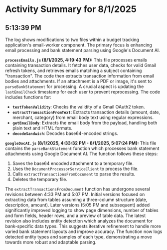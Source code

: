 # Activity Summary for 8/1/2025

## 5:13:39 PM
The log shows modifications to two files within a budget tracking application's email-worker component.  The primary focus is enhancing email processing and bank statement parsing using Google's Document AI.


**`processEmails.js` (8/1/2025, 4:19:43 PM):** This file processes emails containing transaction details.  It fetches user data, checks for valid Gmail refresh tokens, and retrieves emails matching a subject containing "transaction". The code then extracts transaction information from email bodies and attachments. If an attachment is a PDF or image, it's sent to `parseBankStatement` for processing.  A crucial aspect is updating the `lastEmailCheck` timestamp for each user to prevent reprocessing. The code includes functions for:

*   **`testTokenValidity`**: Checks the validity of a Gmail OAuth2 token.
*   **`extractTransactionFromText`**: Extracts transaction details (amount, date, merchant, category) from email body text using regular expressions.
*   **`getEmailBody`**: Extracts the email body from the payload, handling both plain text and HTML formats.
*   **`decodeSandwich`**: Decodes base64-encoded strings.


**`googleDocAI.js` (8/1/2025, 4:33:32 PM - 8/1/2025, 5:07:24 PM):** This file contains the `parseBankStatement` function which processes bank statement attachments using Google Document AI.  The function follows these steps:

1.  Saves the base64 encoded attachment to a temporary file.
2.  Uses the `DocumentProcessorServiceClient` to process the file.
3.  Calls `extractTransactionsFromDocument` to parse the results.
4.  Deletes the temporary file.

The `extractTransactionsFromDocument` function has undergone several revisions between 4:33 PM and 5:07 PM.  Initial versions focused on extracting data from tables assuming a three-column structure (date, description, amount).  Later versions (5:05 PM and subsequent) added significantly improved logging to show page dimensions, number of tables and form fields, header rows, and a preview of table data.  The latest revision also includes entity detection which analyzes the document for bank-specific data types.  This suggests iterative refinement to handle more varied bank statement layouts and improve accuracy.  The function now logs detected entity types and samples of each type, demonstrating a move towards more robust and adaptable parsing.
